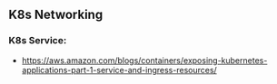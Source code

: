## K8s Networking

### K8s Service:
- https://aws.amazon.com/blogs/containers/exposing-kubernetes-applications-part-1-service-and-ingress-resources/
